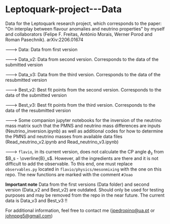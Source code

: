 # Leptoquark-project---Data
Data for the Leptoquark research project, which corresponds to the paper: "On interplay between flavour anomalies and neutrino properties" by myself and collaborators (Felipe F. Freitas, António Morais, Werner Porod and Roman Pasechnik). arXiv:2206.01674 

---> Data: Data from first version

---> Data_v2: Data from second version. Corresponds to the data of the submitted version

---> Data_v3: Data from the third version. Corresponds to the data of the resubmitted version

---> Best_v2: Best fit points from the second version. Corresponds to the data of the submitted version

---> Best_v3: Best fit points from the third version. Corresponds to the data of the resubmitted version

---> Some companion jupyter notebooks for the inversion of the neutrino mass matrix such that the PMNS and neutrino mass differences are inputs (Neutrino_inversion.ipynb) as well as additional codes for how to determine the PMNS and neutrino masses from available data files (Read_neutrino_v2.ipynb and Read_neutrino_v3.ipynb)

---> ```flavio```, in its current version, does not calculate the CP angle $\phi_s$ from $B_s - \overline{B}_s$. However, all the ingredients are there and it is not difficult to add the observable. To this end, one must replace ```observables.py``` located in ```flavio/physics/mesonmixing``` with the one on this repo. The new functions are marked with the comment ```#Joao```   

**Important note** Data from the first versions (Data folder) and second version (Data_v2 and Best_v2) are outdated. Should only be used for testing purposes and may be removed from the repo in the near future. The current data is Data_v3 and Best_v3 !!
    

For additional information, feel free to contact me (jpedropino@ua.pt or johnppg5@gmail.com)
